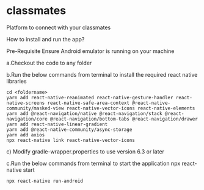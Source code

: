 # classmates
Platform to connect with your classmates

How to install and run the app?

Pre-Requisite
Ensure Android emulator is running on your machine

a.Checkout the code to any folder

b.Run the below commands from terminal to install the required react native libraries

    cd <foldername>
    yarn add react-native-reanimated react-native-gesture-handler react-native-screens react-native-safe-area-context @react-native-community/masked-view react-native-vector-icons react-native-elements
    yarn add @react-navigation/native @react-navigation/stack @react-navigation/core @react-navigation/bottom-tabs @react-navigation/drawer
    yarn add react-native-linear-gradient
    yarn add @react-native-community/async-storage
    yarn add axios
    npx react-native link react-native-vector-icons

c) Modify gradle-wrapper.properties to use version 6.3 or later

c.Run the below commands from terminal to start the application
    npx react-native start

    npx react-native run-android
